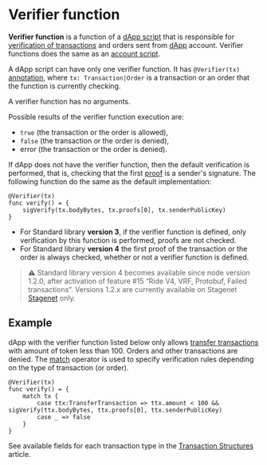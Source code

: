 # Verifier function

**Verifier function** is a function of a [dApp script](/en/ride/script/script-types/dapp-script) that is responsible for [verification of transactions](/en/blockchain/transaction/transaction-validation) and orders sent from [dApp](/en/blockchain/account/dapp) account. Verifier functions does the same as an [account script](/en/ride/script/script-types/account-script).

A dApp script can have only one verifier function. It has `@Verifier(tx)` [annotation](/en/ride/functions/annotations), where `tx: Transaction|Order` is a transaction or an order that the function is currently checking.

A verifier function has no arguments.

Possible results of the verifier function execution are:

- `true` (the transaction or the order is allowed),
- `false` (the transaction or the order is denied),
- error (the transaction or the order is denied).

If dApp does not have the verifier function, then the default verification is performed, that is, checking that the first [proof](/en/blockchain/transaction/transaction-proof) is a sender's signature. The following function do the same as the default implementation:

   ```ride
   @Verifier(tx)
   func verify() = {
       sigVerify(tx.bodyBytes, tx.proofs[0], tx.senderPublicKey)
   }
   ```

* For Standard library **version 3**, if the verifier function is defined, only verification by this function is performed, proofs are not checked.
* For Standard library **version 4** the first proof of the transaction or the order is always checked, whether or not a verifier function is defined.

> :warning: Standard library version 4 becomes available since node version 1.2.0, after activation of feature #15 “Ride V4, VRF, Protobuf, Failed transactions”. Versions 1.2.x are currently available on Stagenet [Stagenet](/en/blockchain/blockchain-network/stage-network) only.

## Example

dApp with the verifier function listed below only allows [transfer transactions](/en/blockchain/transaction-type/transfer-transaction) with amount of token less than 100. Orders and other transactions are denied. The [match](/en/ride/operators/match-case) operator is used to specify verification rules depending on the type of transaction (or order).


```ride
@Verifier(tx)
func verify() = {
    match tx {
        case ttx:TransferTransaction => ttx.amount < 100 && sigVerify(ttx.bodyBytes, ttx.proofs[0], ttx.senderPublicKey)
        case _ => false
    }
}
```

See available fields for each transaction type in the [Transaction Structures](/en/ride/structures/transaction-structures) article.
